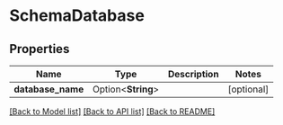 # SchemaDatabase

## Properties

Name | Type | Description | Notes
------------ | ------------- | ------------- | -------------
**database_name** | Option<**String**> |  | [optional]

[[Back to Model list]](../README.md#documentation-for-models) [[Back to API list]](../README.md#documentation-for-api-endpoints) [[Back to README]](../README.md)



